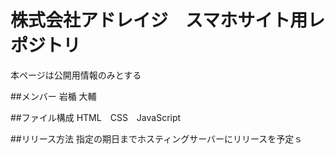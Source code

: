 # 株式会社アドレイジ　スマホサイト用レポジトリ
本ページは公開用情報のみとする

##メンバー
岩楯 大輔

##ファイル構成
HTML　CSS　JavaScript

##リリース方法
指定の期日までホスティングサーバーにリリースを予定ｓ
